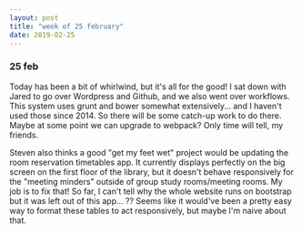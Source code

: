 ```yaml
---
layout: post
title: "week of 25 february"
date: 2019-02-25
---
```


### 25 feb 

Today has been a bit of whirlwind, but it's all for the good! I sat down with Jared to go over Wordpress and Github, and we also went over workflows. This system uses grunt and bower somewhat extensively... and I haven't used those since 2014. So there will be some catch-up work to do there. Maybe at some point we can upgrade to webpack? Only time will tell, my friends.

Steven also thinks a good "get my feet wet" project would be updating the room reservation timetables app. It currently displays perfectly on the big screen on the first floor of the library, but it doesn't behave responsively for the "meeting minders" outside of group study rooms/meeting rooms. My job is to fix that! So far, I can't tell why the whole website runs on bootstrap but it was left out of this app... ?? Seems like it would've been a pretty easy way to format these tables to act responsively, but maybe I'm naive about that.
